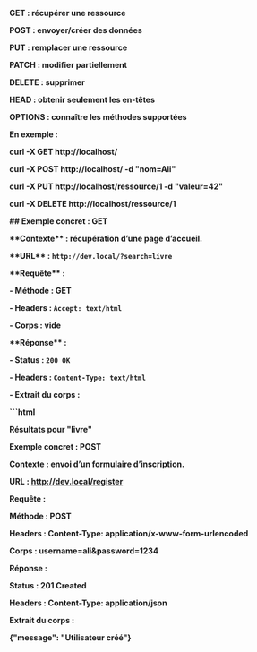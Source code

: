 **GET : récupérer une ressource**



**POST : envoyer/créer des données**



**PUT : remplacer une ressource**



**PATCH : modifier partiellement**



**DELETE : supprimer**



**HEAD : obtenir seulement les en-têtes**



**OPTIONS : connaître les méthodes supportées**



**En exemple :**



**curl -X GET http://localhost/**

**curl -X POST http://localhost/ -d "nom=Ali"**

**curl -X PUT http://localhost/ressource/1 -d "valeur=42"**

**curl -X DELETE http://localhost/ressource/1**



**## Exemple concret : GET**

**\*\*Contexte\*\* : récupération d’une page d’accueil.**  

**\*\*URL\*\* : `http://dev.local/?search=livre`**  

**\*\*Requête\*\* :**

**- Méthode : GET**

**- Headers : `Accept: text/html`**

**- Corps : vide**  

**\*\*Réponse\*\* :**

**- Status : `200 OK`**

**- Headers : `Content-Type: text/html`**

**- Extrait du corps :**

**```html**

**<html><body>Résultats pour "livre"</body></html>**



**Exemple concret : POST**



**Contexte : envoi d’un formulaire d’inscription.**

**URL : http://dev.local/register**

**Requête :**



**Méthode : POST**



**Headers : Content-Type: application/x-www-form-urlencoded**



**Corps : username=ali\&password=1234**

**Réponse :**



**Status : 201 Created**



**Headers : Content-Type: application/json**



**Extrait du corps :**



**{"message": "Utilisateur créé"}**

